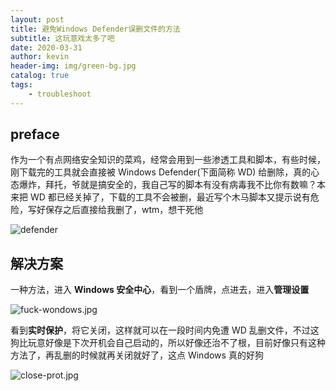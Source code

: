 ```yaml
---
layout: post
title: 避免Windows Defender误删文件的方法
subtitle: 这玩意戏太多了吧
date: 2020-03-31
author: kevin
header-img: img/green-bg.jpg
catalog: true
tags:
    - troubleshoot
---
```




## preface



作为一个有点网络安全知识的菜鸡，经常会用到一些渗透工具和脚本，有些时候，刚下载完的工具就会直接被 Windows Defender(下面简称 WD) 给删除，真的心态爆炸，拜托，爷就是搞安全的，我自己写的脚本有没有病毒我不比你有数嘛？本来把 WD 都已经关掉了，下载的工具不会被删，最近写个木马脚本又提示说有危险，写好保存之后直接给我删了，wtm，想干死他



![defender](https://i.loli.net/2020/04/01/itcNXSEYTCfVehd.png)



## 解决方案



一种方法，进入 **Windows 安全中心**，看到一个盾牌，点进去，进入**管理设置**



![fuck-wondows.jpg](https://i.loli.net/2020/04/01/Sl4auje8wnFiLGC.jpg)



看到**实时保护**，将它关闭，这样就可以在一段时间内免遭 WD 乱删文件，不过这狗比玩意好像是下次开机会自己启动的，所以好像还治不了根，目前好像只有这种方法了，再乱删的时候就再关闭就好了，这点 Windows 真的好狗



![close-prot.jpg](https://i.loli.net/2020/04/01/RauzUSW8If4OZLC.jpg)